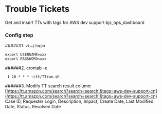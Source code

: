 # Trouble Tickets
Get and insert TTs with tags for AWS dev support bjs_ops_dashboard

### Config step
######1. vi ~/.login
```shell
export USERNAME=xxx    
export PASSWORD=xxx
```

######2. crontab -e
```shell
 1 10 * * * ~/tt/TTrun.sh
```

######3. Modify TT search result column:  
[https://tt.amazon.com/search?search=search!&tags=aws-dev-support-cn](https://tt.amazon.com/search?search=search!&tags=aws-dev-support-cn)  
Case ID, Requester Login, Description, Impact, Create Date, Last Modified Date, Status, Resolved Date
